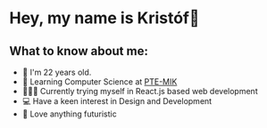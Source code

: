 <h1>Hey, my name is Kristóf👋</h1>
<h2>What to know about me:</h2>
<ul>
  <li>👦 I'm 22 years old.</li>
  <li>📕 Learning Computer Science at <a href="https://english.mik.pte.hu/">PTE-MIK</a></li>
  <li>👨🏽‍💻 Currently trying myself in React.js based web development</li>
  <li>💻 Have a keen interest in Design and Development</li>
  <li>🤖 Love anything futuristic</li>
</ul>
